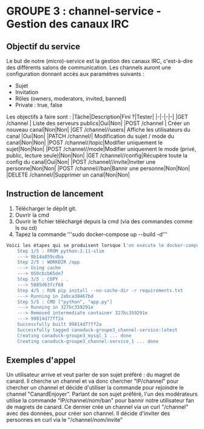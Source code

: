 # GROUPE 3 : channel-service - Gestion des canaux IRC
## Objectif du service
Le but de notre (micro)-service est la gestion des canaux IRC, c'est-à-dire des différents salons de communication. Les channels auront une configuration donnant accès aux paramètres suivants :
- Sujet
- Invitation
- Rôles (owners, moderators, invited, banned)
- Private : true, false

Les objectifs à faire sont : 
|Tâche|Description|Fini ?|Tester|
|-|-|-|-|
|GET /channel | Liste des serveurs publics|Oui|Non|
|POST /channel | Créer un nouveau canal|Non|Non|
|GET /channel/<nom>/users| Affiche les utilisateurs du canal |Oui|Non|
|PATCH /channel/<nom>| Modification du sujet / mode du canal|Non|Non|
|POST /channel/<nom>/topic|Modifier uniquement le sujet|Non|Non|
|POST /channel/<nom>/mode|Modifier uniquement le mode (privé, public, lecture seule)|Non|Non|
|GET /channel/<nom>/config|Récupère toute la config du canal|Oui|Non|
|POST /channel/<nom>/invite|Inviter une personne|Non|Non|
|POST /channel/<nom>/ban|Bannir une personne|Non|Non|
|DELETE /channel/<nom>|Supprimer un canal|Non|Non|

## Instruction de lancement

1. Télécharger le dépôt git.
2. Ouvrir la cmd
3. Ouvrir le fichier téléchargé depuis la cmd (via des commandes comme ls ou cd)
4. Tapez la commande '''sudo docker-compose up --build -d'''

```bash
Voici les étapes qui se produisent lorsque l'on exécute le docker-compose :
    Step 1/5 : FROM python:3.11-slim
    ---> 0b14a859cdba
    Step 2/5 : WORKDIR /app
    ---> Using cache
    ---> 050cbcb65de7
    Step 3/5 : COPY . .
    ---> 5885d63fcf68
    Step 4/5 : RUN pip install --no-cache-dir -r requirements.txt
    ---> Running in 2abca38467bd
    Step 5/5 : CMD ["python", "app.py"]
    ---> Running in 327bc359291e
    ---> Removed intermediate container 327bc359291e
    ---> 99814d77ff2a
    Successfully built 99814d77ff2a
    Successfully tagged canaduck-groupe3_channel-service:latest
    Creating canaduck-groupe3_mysql_1 ... done
    Creating canaduck-groupe3_channel-service_1 ... done 
```

## Exemples d'appel

Un utilisateur arrive et veut parler de son sujet préféré : du magret de canard.
Il cherche un channel et va donc chercher "IP/channel" pour chercher un channel et décide d'utiliser la commande pour rejoindre le channel "CanardEnjoyer".
Parlant de son sujet préféré, l'un des modérateurs utilise la commande "IP/channel/nom/ban" pour bannir notre utilisateur fan de magrets de canard.
Ce dernier crée un channel via un curl "/channel" avec des données, pour créer son channel.
 Il décide d'inviter des personnes en curl via le "/channel/nom/invite"
